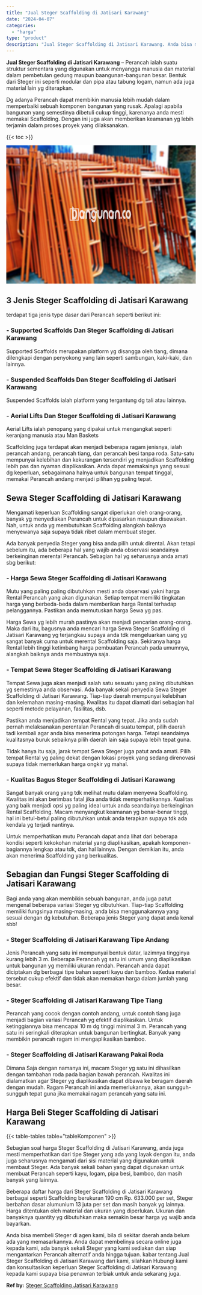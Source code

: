 ```yaml
---
title: "Jual Steger Scaffolding di Jatisari Karawang"
date: "2024-04-07"
categories: 
  - "harga"
type: "product"
description: "Jual Steger Scaffolding di Jatisari Karawang. Anda bisa membeli Steger di agen kami, bila di sekitar daerah anda belum ada yang memasarkannya. Anda dapat mem..."
---
```


**Jual Steger Scaffolding di Jatisari Karawang** – Perancah ialah suatu struktur sementara yang digunakan untuk menyangga manusia dan material dalam pembetulan gedung maupun baangunan-bangunan besar. Bentuk dari Steger ini seperti modular dan pipa atau tabung logam, namun ada juga material lain yg diterapkan.

Dg adanya Perancah dapat membikin manusia lebih mudah dalam memperbaiki sebuah komponen bangunan yang rusak. Apalagi apabila bangunan yang semestinya dibetuli cukup tinggi, karenanya anda mesti memakai Scaffolding. Dengan ini juga akan memberikan keamanan yg lebih terjamin dalam proses proyek yang dilaksanakan.

{{< toc >}}

![Jual Steger Scaffolding di Jatisari Karawang](/images/sewa-scaffolding-steger-06.png)

## 3 Jenis Steger Scaffolding di Jatisari Karawang

terdapat tiga jenis type dasar dari Perancah seperti berikut ini:

### \- Supported Scaffolds Dan Steger Scaffolding di Jatisari Karawang

Supported Scaffolds merupakan platform yg disangga oleh tiang, dimana dilengkapi dengan penyokong yang lain seperti sambungan, kaki-kaki, dan lainnya.

### \- Suspended Scaffolds Dan Steger Scaffolding di Jatisari Karawang

Suspended Scaffolds ialah platform yang tergantung dg tali atau lainnya.

### \- Aerial Lifts Dan Steger Scaffolding di Jatisari Karawang

Aerial Lifts ialah penopang yang dipakai untuk mengangkat seperti keranjang manusia atau Man Baskets

Scaffolding juga terdapat akan menjadi beberapa ragam jenisnya, ialah perancah andang, perancah tiang, dan perancah besi tanpa roda. Satu-satu mempunyai kelebihan dan kekurangan tersendiri yg menjadikan Scaffolding lebih pas dan nyaman diaplikasikan. Anda dapat memakainya yang sesuai dg keperluan, sebagaimana halnya untuk bangunan tempat tinggal, memakai Perancah andang menjadi pilihan yg paling tepat.

## Sewa Steger Scaffolding di Jatisari Karawang

Mengamati keperluan Scaffolding sangat diperlukan oleh orang-orang, banyak yg menyediakan Perancah untuk dipasarkan maupun disewakan. Nah, untuk anda yg membutuhkan Scaffolding alangkah baiknya menyewanya saja supaya tidak ribet dalam membuat steger.

Ada banyak penyedia Steger yang bisa anda pilih untuk dirental. Akan tetapi sebelum itu, ada beberapa hal yang wajib anda observasi seandainya berkeinginan merental Perancah. Sebagian hal yg seharusnya anda amati sbg berikut:

### \- Harga Sewa Steger Scaffolding di Jatisari Karawang

Mutu yang paling paling dibutuhkan mesti anda observasi yakni harga Rental Perancah yang akan digunakan. Setiap tempat memiliki tingkatan harga yang berbeda-beda dalam memberikan harga Rental terhadap pelanggannya. Pastikan anda memutuskan harga Sewa yg pas.

Harga Sewa yg lebih murah pastinya akan menjadi pencarian orang-orang. Maka dari itu, bagusnya anda mencari harga Sewa Steger Scaffolding di Jatisari Karawang yg terjangkau supaya anda tdk mengeluarkan uang yg sangat banyak cuma untuk merental Scaffolding saja. Sekiranya harga Rental lebih tinggi ketimbang harga pembuatan Perancah pada umumnya, alangkah baiknya anda membuatnya saja.

### \- Tempat Sewa Steger Scaffolding di Jatisari Karawang

Tempat Sewa juga akan menjadi salah satu sesuatu yang paling dibutuhkan yg semestinya anda observasi. Ada banyak sekali penyedia Sewa Steger Scaffolding di Jatisari Karawang. Tiap-tiap daerah mempunyai kelebihan dan kelemahan masing-masing. Kwalitas itu dapat diamati dari sebagian hal seperti metode pelayanan, fasilitas, dsb.

Pastikan anda menjadikan tempat Rental yang tepat. Jika anda sudah pernah melaksanakan perentalan Perancah di suatu tempat, pilih daerah tadi kembali agar anda bisa menerima potongan harga. Tetapi seandainya kualitasnya buruk sebaiknya pilih daerah lain saja supaya lebih tepat guna.

Tidak hanya itu saja, jarak tempat Sewa Steger juga patut anda amati. Pilih tempat Rental yg paling dekat dengan lokasi proyek yang sedang direnovasi supaya tidak memerlukan harga ongkir yg mahal.

### \- Kualitas Bagus Steger Scaffolding di Jatisari Karawang

Sangat banyak orang yang tdk melihat mutu dalam menyewa Scaffolding. Kwalitas ini akan berimbas fatal jika anda tidak memperhatikannya. Kualitas yang baik menjadi opsi yg paling ideal untuk anda seandainya berkeinginan Rental Scaffolding. Macam menyangkut keamanan yg benar-benar tinggi, hal ini betul-betul paling dibutuhkan untuk anda terapkan supaya tdk ada kendala yg terjadi nantinya.

Untuk memperhatikan mutu Perancah dapat anda lihat dari beberapa kondisi seperti kekokohan material yang diaplikasikan, apakah komponen-bagiannya lengkap atau tdk, dan hal lainnya. Dengan demikian itu, anda akan menerima Scaffolding yang berkualitas.

## Sebagian dan Fungsi Steger Scaffolding di Jatisari Karawang

Bagi anda yang akan membikin sebuah bangunan, anda juga patut mengenal beberapa variasi Steger yg dibutuhkan. Tiap-tiap Scaffolding memiliki fungsinya masing-masing, anda bisa menggunakannya yang sesuai dengan dg kebutuhan. Beberapa jenis Steger yang dapat anda kenal sbb!

### \- Steger Scaffolding di Jatisari Karawang Tipe Andang

Jenis Perancah yang satu ini mempunyai bentuk datar, lazimnya tingginya kurang lebih 3 m. Beberapa Perancah yg satu ini umum yang diaplikasikan untuk bangunan yg memiliki ukuran rendah. Perancah anda dapat diciptakan dg berbagai tipe bahan seperti kayu dan bamboo. Kedua material tersebut cukup efektif dan tidak akan memakan harga dalam jumlah yang besar.

### \- Steger Scaffolding di Jatisari Karawang Tipe Tiang

Perancah yang cocok dengan contoh andang, untuk contoh tiang juga menjadi bagian variasi Perancah yg efektif diaplikasikan. Untuk ketinggiannya bisa mencapai 10 m dg tinggi minimal 3 m. Perancah yang satu ini seringkali diterapkan untuk bangunan bertingkat. Banyak yang membikin perancah ragam ini mengaplikasikan bamboo.

### \- Steger Scaffolding di Jatisari Karawang Pakai Roda

Dimana Saja dengan namanya ini, macam Steger yg satu ini dihasilkan dengan tambahan roda pada bagian bawah perancah. Kwalitas ini dialamatkan agar Steger yg diaplikasikan dapat dibawa ke beragam daerah dengan mudah. Ragam Perancah ini anda memerlukannya, akan sungguh-sungguh tepat guna jika memakai ragam perancah yang satu ini.

## Harga Beli Steger Scaffolding di Jatisari Karawang

{{< table-tables table="tableKomponen" >}}

Sebagian soal harga Steger Scaffolding di Jatisari Karawang, anda juga mesti memperhatikan dari tipe Steger yang ada yang layak dengan itu, anda juga seharusnya mengamati dari sisi material yang digunakan untuk membaut Steger. Ada banyak sekali bahan yang dapat digunakan untuk membuat Perancah seperti kayu, logam, pipa besi, bamboo, dan masih banyak yang lainnya.

Beberapa daftar harga dari Steger Scaffolding di Jatisari Karawang berbagai seperti Scaffolding berukuran 190 cm Rp. 633.000 per set, Steger berbahan dasar alumunium 13 juta per set dan masih banyak yg lainnya. Harga ditentukan oleh material dan ukuran yang diperlukan. Ukuran dan banyaknya quantity yg dibutuhkan maka semakin besar harga yg wajib anda bayarkan.

Anda bisa membeli Steger di agen kami, bila di sekitar daerah anda belum ada yang memasarkannya. Anda dapat membelinya secara online juga kepada kami, ada banyak sekali Steger yang kami sediakan dan siap mengantarkan Perancah alternatif anda hingga tujuan. kabar tentang Jual Steger Scaffolding di Jatisari Karawang dari kami, silahkan Hubungi kami dan konsultasikan keperluan Steger Scaffolding di Jatisari Karawang kepada kami supaya bisa penawran terbiak untuk anda sekarang juga.

**Ref by:** [Steger Scaffolding Jatisari Karawang](https://id.wikipedia.org/wiki/Steger)
